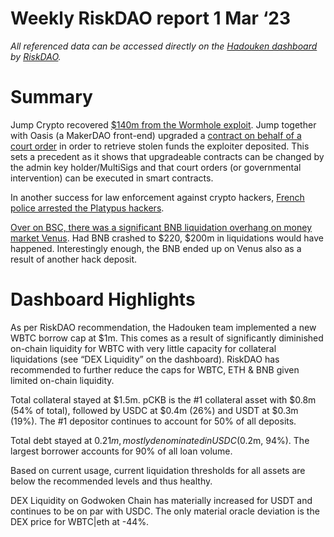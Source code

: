 # Weekly RiskDAO report 1 Mar ‘23
*All referenced data can be accessed directly on the [Hadouken dashboard](https://hadouken.riskdao.org/#system-status) by [RiskDAO](https://riskdao.org/).*

# Summary

Jump Crypto recovered [$140m from the Wormhole exploit](https://blockworks.co/news/jump-crypto-wormhole-hack-recovery). Jump together with Oasis (a MakerDAO front-end) upgraded a [contract on behalf of a court order](https://blog.oasis.app/statement-regarding-the-transactions-from-the-oasis-multisig-on-21st-feb-2023/) in order to retrieve stolen funds the exploiter deposited. This sets a precedent as it shows that upgradeable contracts can be changed by the admin key holder/MultiSigs and that court orders (or governmental intervention) can be executed in smart contracts.

In another success for law enforcement against crypto hackers, [French police arrested the Platypus hackers](https://twitter.com/Platypusdefi/status/1629448306186412033).

[Over on BSC, there was a significant BNB liquidation overhang on money market Venus](https://twitter.com/DefiIgnas/status/1628697316881481729?s=20). Had BNB crashed to $220, $200m in liquidations would have happened. Interestingly enough, the BNB ended up on Venus also as a result of another hack deposit.

# Dashboard Highlights

As per RiskDAO recommendation, the Hadouken team implemented a new WBTC borrow cap at $1m. This comes as a result of significantly diminished on-chain liquidity for WBTC with very little capacity for collateral liquidations (see “DEX Liquidity” on the dashboard). RiskDAO has recommended to further reduce the caps for WBTC, ETH & BNB given limited on-chain liquidity.

Total collateral stayed at $1.5m. pCKB is the #1 collateral asset with $0.8m (54% of total), followed by USDC at $0.4m (26%) and USDT at $0.3m (19%). The #1 depositor continues to account for 50% of all deposits. 

Total debt stayed at $0.21m, mostly denominated in USDC ($0.2m, 94%). The largest borrower accounts for 90% of all loan volume.

Based on current usage, current liquidation thresholds for all assets are below the recommended levels and thus healthy.

DEX Liquidity on Godwoken Chain has materially increased for USDT and continues to be on par with USDC. The only material oracle deviation is the DEX price for WBTC|eth at -44%. 
